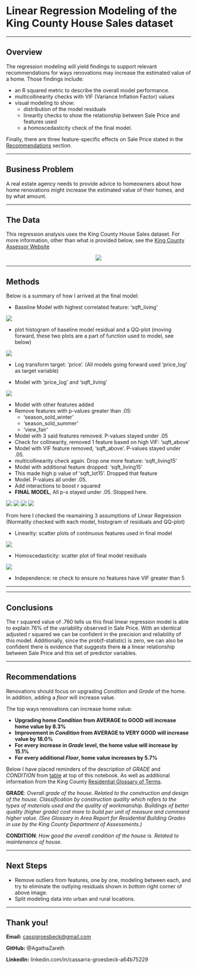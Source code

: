 # Linear Regression Modeling of the King County House Sales dataset


- - -
## Overview

The regression modeling will yield findings to support relevant recommendations for ways renovations may increase the estimated value of a home. Those findings include:
 - an R squared metric to describe the overall model performance.
 - multicollinearity checks with VIF (Variance Inflation Factor) values 
 - visual modeling to show:
    - distribution of the model residuals 
    - linearity checks to show the relationship between Sale Price and features used
    - a homoscedasticity check of the final model. 
  
Finally, there are three feature-specific effects on Sale Price stated in the [Recommendations](https://github.com/AgathaZareth/PHASE2_PROJECT/blob/main/README.md#recommendations) section. 

- - -
## Business Problem

A real estate agency needs to provide advice to homeowners about how home renovations might increase the estimated value of their homes, and by what amount.

- - -
## The Data

This regression analysis uses the King County House Sales dataset. For more information, other than what is provided below, see the [King County Assessor Website](https://info.kingcounty.gov/assessor/esales/Glossary.aspx?type=r)


<p align="center">
<img src='README_images/column_description_tabel.png'>
    </p>


- - -
## Methods

Below is a summary of how I arrived at the final model:
- Baseline Model with highest correlated feature: ‘sqft_living’

<img src='README_images/baseline_model.png'>

- plot histogram of baseline model residual and a QQ-plot (moving forward, these two plots are a part of function used to model, see below)

<img src='README_images/Baseline_dist_QQ.png'>

- Log transform target: ‘price’. (All models going forward used ‘price_log’ as target variable)

- Model with ‘price_log’ and ‘sqft_living’

<img src='README_images/price_log_initial.png'>

- Model with other features added 
- Remove features with p-values greater than .05: 
    - ‘season_sold_winter’
    - ‘season_sold_summer’
    - ‘view_fair’
- Model with 3 said features removed. P-values stayed under .05
- Check for collinearity, removed 1 feature based on high VIF: ‘sqft_above’
- Model with VIF feature removed, ‘sqft_above’. P-values stayed under .05.
- multicollinearity check again. Drop one more feature: ‘sqft_living15’
- Model with additional feature dropped: ‘sqft_living15’
- This made high p value of ‘sqft_lot15’. Dropped that feature
- Model. P-values all under .05. 
- Add interactions to boost r squared 
- __FINAL MODEL__, All p-s stayed under .05. Stopped here.

<img src='README_images/final_model1.png'>
<img src='README_images/final_model2.png'>
<img src='README_images/final_model3.png'>
<img src='README_images/final_normality.png'>

From here I checked the reamaining 3 assumptions of Linear Regression (Normality checked with each model, histogram of residuals and QQ-plot) 
- Linearity: scatter plots of continuous features used in final model

<img src='README_images/final_linearity.png'>

- Homoscedasticity: scatter plot of final model residuals

<img src='README_images/final_homo.png'>

- Independence: re check to ensure no features have VIF greater than 5


- - -
- - -
## Conclusions

The r squared value of .760 tells us this final linear regression model is able to explain 76% of the variability observed in Sale Price. With an identical adjusted r squared we can be confident in the precision and reliability of this model. 
Additionally, since the prob(f-statistic) is zero, we can also be confident there is evidence that suggests there *__is__* a linear relationship between Sale Price and this set of predictor variables. 

- - -
## Recommendations

Renovations should focus on upgrading _Condition_ and _Grade_ of the home. In addition, adding a _floor_ will increase value. 

The top ways renovations can increase home value: 
- __Upgrading home _Condition_ from AVERAGE to GOOD will increase home value by 8.3%__
- __Improvement in _Condition_ from AVERAGE to VERY GOOD will increase value by 18.0%__
- __For every increase in _Grade_ level, the home value will increase by 15.1%__
- __For every additional _Floor_, home value increases by 5.7%__

Below I have placed reminders of the description of _GRADE_ and _CONDITION_ from [table](https://github.com/AgathaZareth/PHASE2_PROJECT/blob/main/README.md#the-data) at top of this notebook. As well as additional information from the King County [Residential Glossary of Terms](https://info.kingcounty.gov/assessor/esales/Glossary.aspx?type=r#top).


__GRADE__: _Overall grade of the house. Related to the construction and design of the house. Classification by construction quality which refers to the types of materials used and the quality of workmanship. Buildings of better quality (higher grade) cost more to build per unit of measure and command higher value. (See Glossary in Area Report for Residential Building Grades in use by the King County Department of Assessments.)_  
       
__CONDITION__: _How good the overall condition of the house is. Related to maintenance of house._ 


 - - -
## Next Steps

- Remove outliers from features, one by one, modeling between each, and try to eliminate the outlying residuals shown in bottom right corner of above image.
- Split modeling data into urban and rural locations.

- - -
## Thank you!

__Email:__ cassigroesbeck@gmail.com

__GitHub:__ @AgathaZareth

__LinkedIn:__ linkedin.com/in/cassarra-groesbeck-a64b75229


